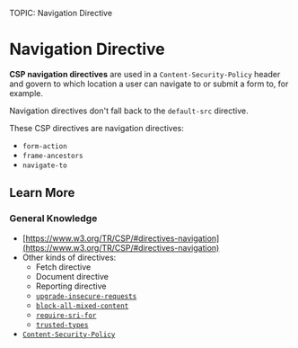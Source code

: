 TOPIC: Navigation Directive

# Navigation Directive

**CSP navigation directives** are used in a `Content-Security-Policy` header and govern to
which location a user can navigate to or submit a form to, for example.

Navigation directives don't fall back to the `default-src` directive.

These CSP directives are navigation directives:

- `form-action`
- `frame-ancestors`
- `navigate-to`

## Learn More

### General Knowledge

- [https://www.w3.org/TR/CSP/#directives-navigation](https://www.w3.org/TR/CSP/#directives-navigation)
- Other kinds of directives:
    - Fetch directive
    - Document directive
    - Reporting directive
    - [`upgrade-insecure-requests`](https://wiki.developer.mozilla.org/docs/Web/HTTP/Headers/Content-Security-Policy/block-all-mixed-content)
    - [`block-all-mixed-content`](https://wiki.developer.mozilla.org/docs/Web/HTTP/Headers/Content-Security-Policy/upgrade-insecure-requests)
    - [`require-sri-for`](https://wiki.developer.mozilla.org/docs/Web/HTTP/Headers/Content-Security-Policy/require-sri-for)
    - [`trusted-types`](https://wiki.developer.mozilla.org/docs/Web/HTTP/Headers/Content-Security-Policy/trusted-types)
- [`Content-Security-Policy`](https://wiki.developer.mozilla.org/en-US/docs/Web/HTTP/Headers/Content-Security-Policy)
